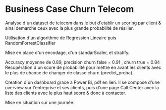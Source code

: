 # Business Case Churn Telecom

Analyse d'un dataset de telecom dans le but d'etablir un scoring par client & ainsi demarche ceux avec la plus grande probabilité de résilier.

Utilisation d'un algorithme de Regression Lineaire puis RandomForrestClassifier

Mise en place d'un encodage, d'un standarScaler, et stratify.

Accuracy moyenne de 0.89, precision churn false = 0.91 , churn true = 0.84
Recupération d'un score de probabilité pour mettre en avant les clients avec le plus de chance de changer de classe churn (predict_proba)


Creation d'un dashboard grace a Power Bi, pdf en lien.
Il se compose d'une overview sur l'entreprise et ses clients, puis d'une page Call Center avec la liste des clients
avec le plus haut score & donc à contacter.

Mise en situation sur une journée.

